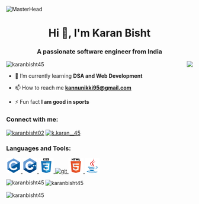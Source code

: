 ![MasterHead](https://user-images.githubusercontent.com/65373279/148280039-301b677b-74e7-49f8-af75-15e7c9253d74.png)
<h1 align="center">Hi 👋, I'm Karan Bisht</h1>
<h3 align="center">A passionate software engineer from India</h3>
<img align ="right" src="https://media.giphy.com/media/dWesBcTLavkZuG35MI/giphy.gif" height="300"/>

<p align="left"> <img src="https://komarev.com/ghpvc/?username=karanbisht45&label=Profile%20views&color=0e75b6&style=flat" alt="karanbisht45" /> </p>

- 🌱 I’m currently learning **DSA and Web Development**

- 📫 How to reach me **kannunikki95@gmail.com**

- ⚡ Fun fact **I am good in sports**

<h3 align="left">Connect with me:</h3>
<p align="left">
<a href="https://linkedin.com/in/karanbisht02" target="blank"><img align="center" src="https://raw.githubusercontent.com/rahuldkjain/github-profile-readme-generator/master/src/images/icons/Social/linked-in-alt.svg" alt="karanbisht02" height="30" width="40" /></a>
<a href="https://instagram.com/k.karan__45" target="blank"><img align="center" src="https://raw.githubusercontent.com/rahuldkjain/github-profile-readme-generator/master/src/images/icons/Social/instagram.svg" alt="k.karan__45" height="30" width="40" /></a>
</p>

<h3 align="left">Languages and Tools:</h3>
<p align="left"> <a href="https://www.cprogramming.com/" target="_blank" rel="noreferrer"> <img src="https://raw.githubusercontent.com/devicons/devicon/master/icons/c/c-original.svg" alt="c" width="40" height="40"/> </a> <a href="https://www.w3schools.com/cpp/" target="_blank" rel="noreferrer"> <img src="https://raw.githubusercontent.com/devicons/devicon/master/icons/cplusplus/cplusplus-original.svg" alt="cplusplus" width="40" height="40"/> </a> <a href="https://www.w3schools.com/css/" target="_blank" rel="noreferrer"> <img src="https://raw.githubusercontent.com/devicons/devicon/master/icons/css3/css3-original-wordmark.svg" alt="css3" width="40" height="40"/> </a> <a href="https://git-scm.com/" target="_blank" rel="noreferrer"> <img src="https://www.vectorlogo.zone/logos/git-scm/git-scm-icon.svg" alt="git" width="40" height="40"/> </a> <a href="https://www.w3.org/html/" target="_blank" rel="noreferrer"> <img src="https://raw.githubusercontent.com/devicons/devicon/master/icons/html5/html5-original-wordmark.svg" alt="html5" width="40" height="40"/> </a> <a href="https://www.java.com" target="_blank" rel="noreferrer"> <img src="https://raw.githubusercontent.com/devicons/devicon/master/icons/java/java-original.svg" alt="java" width="40" height="40"/> </a> </p>

<p><img align="left" src="https://github-readme-stats.vercel.app/api/top-langs?username=karanbisht45&show_icons=true&locale=en&layout=compact&theme=dark" alt="karanbisht45" /></p>

<p>&nbsp;<img align="center" src="https://github-readme-stats.vercel.app/api?username=karanbisht45&show_icons=true&locale=en&theme=dark" alt="karanbisht45" /></p>

<p><img align="center" src="https://github-readme-streak-stats.herokuapp.com/?user=karanbisht45&theme=dark" alt="karanbisht45" /></p>

